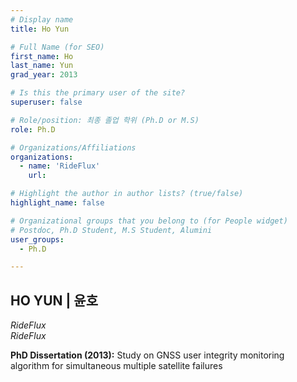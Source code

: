 ```yaml
---
# Display name
title: Ho Yun

# Full Name (for SEO)
first_name: Ho
last_name: Yun
grad_year: 2013

# Is this the primary user of the site?
superuser: false

# Role/position: 최종 졸업 학위 (Ph.D or M.S)
role: Ph.D

# Organizations/Affiliations
organizations:
  - name: 'RideFlux'
    url: 

# Highlight the author in author lists? (true/false)
highlight_name: false

# Organizational groups that you belong to (for People widget)
# Postdoc, Ph.D Student, M.S Student, Alumini
user_groups: 
  - Ph.D

---
```


<!----- 이름" **별표2개 사이에 적을것** ----->

## **HO YUN | 윤호** 

<!----- 현재 직위/직장: *별표 사이에 적을것*----->

*RideFlux*</br>
*RideFlux*</br>

<!----- 학위논문 및 졸업연도(박사): 없으면 삭제----->

**PhD Dissertation (2013):** Study on GNSS user integrity monitoring algorithm for simultaneous multiple satellite failures

<!----- 학위논문 및 졸업연도(석사): 없으면 삭제----->



<!-----  Biography: 없으면 아래 공란----> </br> 



<!------------------------------------>
</br> 
